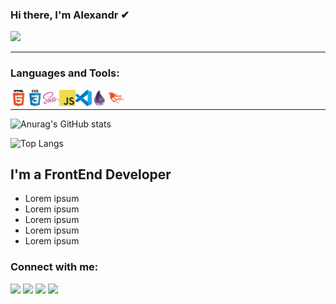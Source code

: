 ### Hi there, I'm Alexandr ✔

![](https://img.shields.io/github/watchers/chudickgumanoid/chudickgumanoid?label=chudickgumanoid&style=social)
___
### Languages and Tools:


<img align="left" alt="HTML5" width="26px" src="https://raw.githubusercontent.com/github/explore/80688e429a7d4ef2fca1e82350fe8e3517d3494d/topics/html/html.png" />
<img align="left"  alt="CSS3" width="26px" src="https://raw.githubusercontent.com/github/explore/80688e429a7d4ef2fca1e82350fe8e3517d3494d/topics/css/css.png" />
<img align="left" alt="Sass" width="26px" src="https://raw.githubusercontent.com/github/explore/80688e429a7d4ef2fca1e82350fe8e3517d3494d/topics/sass/sass.png" />
<img align="left"  alt="JavaScript" width="26px" src="https://raw.githubusercontent.com/github/explore/80688e429a7d4ef2fca1e82350fe8e3517d3494d/topics/javascript/javascript.png" />
<img align="left"  alt="Visual Studio Code" width="26px" src="https://raw.githubusercontent.com/github/explore/80688e429a7d4ef2fca1e82350fe8e3517d3494d/topics/visual-studio-code/visual-studio-code.png" />
<img align="left"  alt="Elixir" width="26px" src="https://raw.githubusercontent.com/devicons/devicon/1119b9f84c0290e0f0b38982099a2bd027a48bf1/icons/elixir/elixir-original.svg" />
<img align="left"  alt="Phoenix elixir" width="26px" src="https://raw.githubusercontent.com/devicons/devicon/1119b9f84c0290e0f0b38982099a2bd027a48bf1/icons/phoenix/phoenix-original.svg" />
</br>

___

![Anurag's GitHub stats](https://github-readme-stats.vercel.app/api?username=chudickgumanoid&show_icons=true&theme=radical)
</br>

![Top Langs](https://github-readme-stats.vercel.app/api/top-langs/?username=chudickgumanoid&layout=compact)


## I'm a FrontEnd Developer
  * Lorem ipsum
  * Lorem ipsum
  * Lorem ipsum
  * Lorem ipsum
  * Lorem ipsum

### Connect with me:

<a href="https://vk.com/chudickgumanoid" target="_blank"><img src="https://cdn-icons.flaticon.com/png/512/2504/premium/2504953.png?token=exp=1659698151~hmac=100cd60cd32b04ea20a39bcb6c07e852" width="32px"></a>
<a href="https://t.me/chudickgumanoid" target="_blank"><img src="https://cdn-icons.flaticon.com/png/512/2504/premium/2504941.png?token=exp=1659698259~hmac=0036229decaf68d76212c66babe974e1" width="32px"></a>
<a href="https://www.instagram.com/chudickgumanoid/" target="_blank"><img src="https://cdn-icons-png.flaticon.com/512/1409/1409946.png" width="32px"></a>
<a href="https://vk.com/chudickgumanoid" target="_blank"><img src="https://cdn-icons.flaticon.com/png/512/2504/premium/2504896.png?token=exp=1659701538~hmac=64530a7fcedeb1f976e30be6345b1c0d" width="32px"></a>

<br />




<br />
<br />

